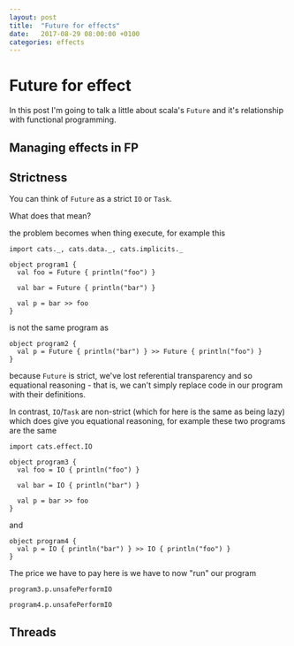 ```yaml
---
layout: post
title:  "Future for effects"
date:   2017-08-29 08:00:00 +0100
categories: effects
---
```


# Future for effect

In this post I'm going to talk a little about scala's `Future` and it's relationship with functional programming.


## Managing effects in FP




## Strictness

You can think of `Future` as a strict `IO` or `Task`.

What does that mean?



the problem becomes when thing execute, for example this

```tut
import cats._, cats.data._, cats.implicits._

object program1 {
  val foo = Future { println("foo") }

  val bar = Future { println("bar") }

  val p = bar >> foo
}
```

is not the same program as

```tut
object program2 {
  val p = Future { println("bar") } >> Future { println("foo") }
}
```


because `Future` is strict, we've lost referential transparency and so equational reasoning - that is, we can't simply replace code in our program with their definitions.

In contrast, `IO`/`Task` are non-strict (which for here is the same as being lazy) which does give you equational reasoning, for example these two programs are the same

```tut
import cats.effect.IO

object program3 {
  val foo = IO { println("foo") }

  val bar = IO { println("bar") }

  val p = bar >> foo
}
```

and

```tut
object program4 {
  val p = IO { println("bar") } >> IO { println("foo") }
}
```

The price we have to pay here is we have to now "run" our program

```tut
program3.p.unsafePerformIO
```


```tut
program4.p.unsafePerformIO
```

## Threads

